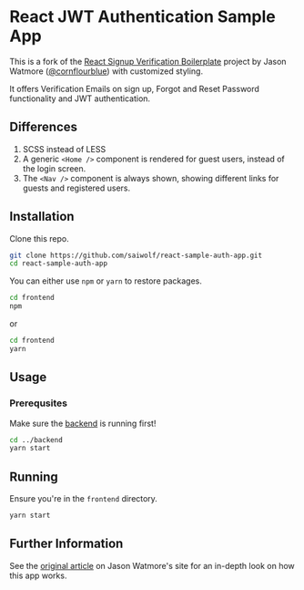 # React JWT Authentication Sample App

This is a fork of the [React Signup Verification Boilerplate](https://github.com/cornflourblue/react-signup-verification-boilerplate) project by Jason Watmore ([@cornflourblue](https://github.com/cornflourblue)) with customized styling.

It offers Verification Emails on sign up, Forgot and Reset Password functionality and JWT authentication.

## Differences

1. SCSS instead of LESS
2. A generic `<Home />` component is rendered for guest users, instead of the login screen.
3. The `<Nav />` component is always shown, showing different links for guests and registered users.

## Installation

Clone this repo.

```bash
git clone https://github.com/saiwolf/react-sample-auth-app.git
cd react-sample-auth-app
```

You can either use `npm` or `yarn` to restore packages.

```bash
cd frontend
npm
```

or

```bash
cd frontend
yarn
```

## Usage

### Prerequsites

Make sure the [backend](../backend/README.md) is running first!

```bash
cd ../backend
yarn start
```

## Running

Ensure you're in the `frontend` directory.

```bash
yarn start
```

## Further Information

See the [original article](https://jasonwatmore.com/post/2020/04/22/react-email-sign-up-with-verification-authentication-forgot-password) on Jason Watmore's site for an in-depth look on how this app works.
